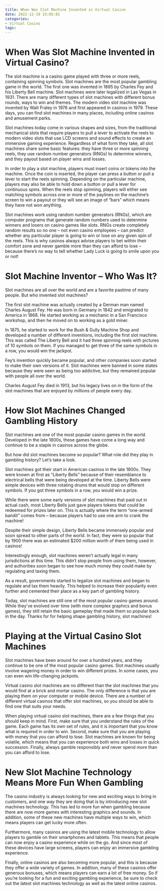 ```yaml
---
title: When Was Slot Machine Invented in Virtual Casino 
date: 2022-12-19 15:05:01
categories:
- Virtual Casino
tags:
---
```



#  When Was Slot Machine Invented in Virtual Casino? 

The slot machine is a casino game played with three or more reels, containing spinning symbols. Slot machines are the most popular gambling game in the world. The first one was invented in 1895 by Charles Fey and his Liberty Bell machine. Slot machines were later legalized in Las Vegas in 1931.
There are many different types of slot machines with different bonus rounds, ways to win and themes. The modern video slot machine was invented by Walt Fraley in 1976 and first appeared in casinos in 1979. These days, you can find slot machines in many places, including online casinos and amusement parks.

Slot machines today come in various shapes and sizes, from the traditional mechanical slots that require players to pull a lever to activate the reels to modern video slots that use LCD screens and sound effects to create an immersive gaming experience. Regardless of what form they take, all slot machines share some basic features: they have three or more spinning reels, they use random number generators (RNGs) to determine winners, and they payout based on player wins and losses.

In order to play a slot machine, players must insert coins or tokens into the machine. Once the coin is inserted, the player can press a button or pull a lever to start the reels spinning. Depending on the particular machine, players may also be able to hold down a button or pull a lever for continuous spins. When the reels stop spinning, players will either see matching symbols across one or more of the paylines on the machine’s screen to win a payout or they will see an image of “bars” which means they have not won anything.

Slot machines work using random number generators (RNGs), which are computer programs that generate random numbers used to determine winners and losers on casino games like slots. RNGs create completely random results so no one – not even casino employees – can predict whether any particular player is going to win or lose on any given spin of the reels. This is why casinos always advise players to bet within their comfort zone and never gamble more than they can afford to lose – because there’s no way to tell whether Lady Luck is going to smile upon you or not!

#  Slot Machine Inventor – Who Was It? 

Slot machines are all over the world and are a favorite pastime of many people. But who invented slot machines?

The first slot machine was actually created by a German man named Charles August Fey. He was born in Germany in 1842 and emigrated to America in 1868. He started working as a mechanic in a San Francisco workshop, and then he moved on to working as a gold miner. 

In 1875, he started to work for the Bush & Gully Machine Shop and developed a number of different inventions, including the first slot machine. This was called The Liberty Bell and it had three spinning reels with pictures of 10 symbols on them. If you managed to get three of the same symbols in a row, you would win the jackpot.

Fey’s invention quickly became popular, and other companies soon started to make their own versions of it. Slot machines were banned in some states because they were seen as being too addictive, but they remained popular with people all over the world. 

Charles August Fey died in 1913, but his legacy lives on in the form of the slot machines that are enjoyed by millions of people every day.

#  How Slot Machines Changed Gambling History 

Slot machines are one of the most popular casino games in the world. Developed in the late 1800s, these games have come a long way and continue to be a staple in casinos across the globe. 

But how did slot machines become so popular? What role did they play in gambling history? Let’s take a look.

Slot machines got their start in American casinos in the late 1800s. They were known at first as “Liberty Bells” because of their resemblance to electrical bells that were being developed at the time. Liberty Bells were simple devices with three rotating drums that would stop on different symbols. If you got three symbols in a row, you would win a prize.

While there were some early versions of slot machines that paid out in actual cash, most Liberty Bells just gave players tokens that could be redeemed for prizes later on. This is actually where the term “one-armed bandit” comes from – because players had to use one arm to crank the machine!

Despite their simple design, Liberty Bells became immensely popular and soon spread to other parts of the world. In fact, they were so popular that by 1900 there was an estimated $200 million worth of them being used in casinos! 

Interestingly enough, slot machines weren’t actually legal in many jurisdictions at this time. This didn’t stop people from using them, however, and authorities soon began to see how much money they could make by regulating and taxing them. 

As a result, governments started to legalize slot machines and began to regulate and tax them heavily. This helped to increase their popularity even further and cemented their place as a key part of gambling history. 

Today, slot machines are still one of the most popular casino games around. While they’ve evolved over time (with more complex graphics and bonus games), they still retain the basic gameplay that made them so popular back in the day. Thanks for for helping shape gambling history, slot machines!

#  Playing at the Virtual Casino Slot Machines 

Slot machines have been around for over a hundred years, and they continue to be one of the most popular casino games. Slot machines usually involve wagering money in order to win different prizes. In some cases, you can even win life-changing jackpots.

 Virtual casino slot machines are no different than the slot machines that you would find at a brick and mortar casino. The only difference is that you are playing them on your computer or mobile device. There are a number of different virtual casinos that offer slot machines, so you should be able to find one that suits your needs.

When playing virtual casino slot machines, there are a few things that you should keep in mind. First, make sure that you understand the rules of the game. Each game has its own set of rules, and it is important that you know what is required in order to win. Second, make sure that you are playing with money that you can afford to lose. Slot machines are known for being volatile, which means that you can experience both wins and losses in quick succession. Finally, always gamble responsibly and never spend more than you can afford to lose.

#  New Slot Machine Technology Means More Fun When Gambling

The casino industry is always looking for new and exciting ways to bring in customers, and one way they are doing that is by introducing new slot machines technology. This has led to more fun when gambling because there are now more games with interesting graphics and sounds. In addition, some of these new machines have multiple ways to win, which means players can get lucky more often.

Furthermore, many casinos are using the latest mobile technology to allow players to gamble on their smartphones and tablets. This means that people can now enjoy a casino experience while on the go. And since most of these devices have large screens, players can enjoy an immersive gambling experience.

Finally, online casinos are also becoming more popular, and this is because they offer a wide variety of games. In addition, many of these casinos offer generous bonuses, which means players can earn a lot of free money. So if you’re looking for a fun and exciting gambling experience, be sure to check out the latest slot machines technology as well as the latest online casinos.